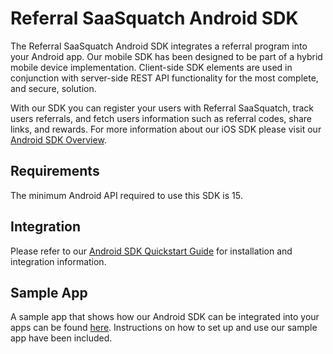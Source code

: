 # Referral SaaSquatch Android SDK

The Referral SaaSquatch Android SDK integrates a referral program into your Android app. Our mobile SDK has been designed to be part of a hybrid mobile device implementation. Client-side SDK elements are used in conjunction with server-side REST API functionality for the most complete, and secure, solution.

With our SDK you can register your users with Referral SaaSquatch, track users referrals, and fetch users information such as referral codes, share links, and rewards. For more information about our iOS SDK please visit our [Android SDK Overview](https://docs.referralsaasquatch.com/mobile/android/).

## Requirements
The minimum Android API required to use this SDK is 15.

## Integration
Please refer to our [Android SDK Quickstart Guide](https://docs.referralsaasquatch.com/mobile/android/quickstart/) for installation and integration information.

## Sample App
A sample app that shows how our Android SDK can be integrated into your apps can be found [here](https://github.com/saasquatch/mobile-sdk-android-sample). Instructions on how to set up and use our sample app have been included.
